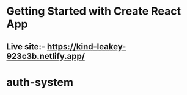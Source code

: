 # Getting Started with Create React App

## Live site:- https://kind-leakey-923c3b.netlify.app/
# auth-system
